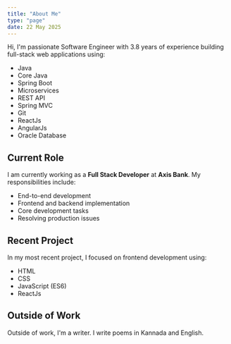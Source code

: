 ```yaml
---
title: "About Me"
type: "page"
date: 22 May 2025
---
```


Hi, I'm passionate Software Engineer with 3.8 years of experience building full-stack web applications using:

- Java
- Core Java
- Spring Boot
- Microservices
- REST API
- Spring MVC
- Git
- ReactJs
- AngularJs
- Oracle Database

## Current Role

I am currently working as a **Full Stack Developer** at **Axis Bank**. My responsibilities include:

- End-to-end development
- Frontend and backend implementation
- Core development tasks
- Resolving production issues

## Recent Project

In my most recent project, I focused on frontend development using:

- HTML
- CSS
- JavaScript (ES6)
- ReactJs

## Outside of Work

Outside of work, I'm a writer. I write poems in Kannada and English.